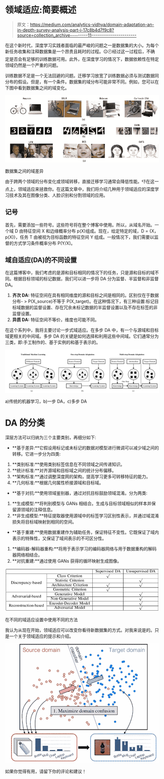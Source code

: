 # 领域适应:简要概述

> 原文：<https://medium.com/analytics-vidhya/domain-adaptation-an-in-depth-survey-analysis-part-i-17c8b4d7f9c8?source=collection_archive---------11----------------------->

在这个新时代，深度学习实践者面临的最严峻的问题之一是数据集的大小。为每个新任务收集和注释数据集是一个昂贵且耗时的过程。😐🕗经过这一过程后，不确定是否会有足够的训练数据可用。此外，在深度学习的情况下，数据依赖性在特定领域仍然是一个严重的问题。

训练数据不足是一个无法回避的问题。迁移学习放宽了训练数据必须与测试数据同分布的假设。但是，有一个条件。数据集的域分布可能非常不同。例如，您可以在下图中看到数据集之间的域变化。

![](img/e57be9ce2b153afa16235c534940670d.png)

数据集之间的域差异

由于跨两个领域的分布变化或领域转移，直接迁移学习通常会降低性能。👎在这一点上，领域适应来拯救你。在这篇文章中，我们将介绍几种用于领域适应的深度学习技术及其在图像分类、人脸识别和分割领域的应用。

## 记号

首先，需要添加一些符号。这些符号将在整个博客中使用。所以，从域名开始。一个域 D 由特征空间 X 和边缘概率分布 p(X)组成。现在，给定特定的域，D = {X，p(X)}，任务 T 由被视为目标函数的特征空间 Y 组成。一般情况下，我们需要以监督的方式学习条件概率分布 P(Y/X)。

## 域自适应(DA)的不同设置

在这篇博客中，我们考虑的是源和目标相同的情况下的任务，只是源和目标的域不同。根据目标领域的标记数据，我们可以进一步将 DA 分为监督、半监督和非监督 DA。

1.  **齐次 DA:** 特征空间在具有相同维度的源和目标之间是相同的。区别仅在于数据分布- > P(X_source)不等于 P(X_target)。在这种情况下，有三种设置:标记目标域数据的监督设置、存在冗余未标记数据的半监督设置以及不存在标签的非监督设置。
2.  **异质 DA:** 特征空间不等价，维度也可能不同。

在这个系列中，我将主要讨论一步式域适应。在多步 DA 中，有一个与源域和目标域更相关的中间域。多步 DA 的关键是如何选择和利用这些中间域。它们通常分为三类，即:手工制作的、基于实例的和基于表示的。

![](img/cac9c5925011496484364c2adfc24701.png)

a)传统的机器学习，b)一步 DA，c)多步 DA

# DA 的分类

深层方法可以归纳为三个主要类别，再细分如下:

*   **基于差异:**它假设用标记或未标记的数据对模型进行微调可以减少域之间的转移。它进一步分为四类:

1.  **类别标准:**使用类别标签信息在不同领域之间传递知识。
2.  **统计标准:**对齐源域和目标域之间的统计分布偏移。
3.  **架构标准:**通过调整深度网的架构，提高学习更多可转移特征的能力。
4.  **几何标准:**根据几何属性桥接源域和目标域。

*   **基于对抗:**使用领域鉴别器，通过对抗目标鼓励领域混淆。分为两类:

1.  **生成模型:**将判别模型与 GANs 相结合。生成与目标领域相似的样本并保留源领域的注释信息。
2.  **非生成模型:**特征提取器使用源域中的标签学习区别性表示，并通过域混淆损失将目标域映射到相同的空间。

*   **基于重建:**使用数据重建作为辅助任务，保证特征不变性。它既保证了域内表示的特殊性，又保证了域间表示的不可区分性。

1.  **编码器-解码器重构:**将用于表示学习的编码器网络与用于数据重构的解码器网络相结合。
2.  **对抗重建:**通过使用 GANs 获得的循环映射生成图像。

![](img/3f60a11487c2e1af30477d18346b58eb.png)

在不同的域适应设置中使用不同的方法

我认为从现在开始，领域适应可以改变你看待新数据集的方式。对我来说是的。只是一个关于领域适应的提示和介绍。

![](img/2ac7f23d55733843f32211889226c296.png)

如果你觉得有用，请留下你的评论和建议！